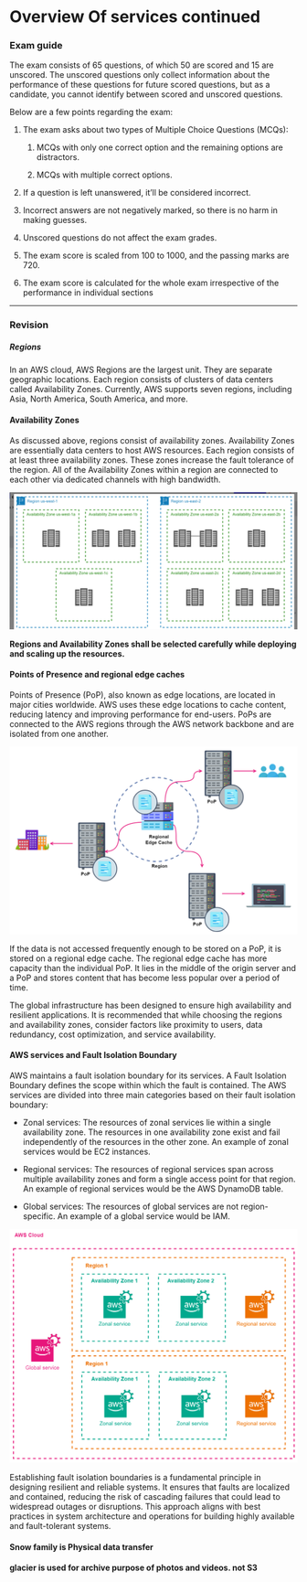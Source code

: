 # Overview Of services continued

### Exam guide 
The exam consists of 65 questions, of which 50 are scored and 15 are unscored. The unscored questions only collect information about the performance of these questions for future scored questions, but as a candidate, you cannot identify between scored and unscored questions.

Below are a few points regarding the exam:

1. The exam asks about two types of Multiple Choice Questions (MCQs):

    1. MCQs with only one correct option and the remaining options are distractors.

    2. MCQs with multiple correct options. 

2. If a question is left unanswered, it’ll be considered incorrect.

3. Incorrect answers are not negatively marked, so there is no harm in making guesses.

4. Unscored questions do not affect the exam grades.

5. The exam score is scaled from 100 to 1000, and the passing marks are 720.

6. The exam score is calculated for the whole exam irrespective of the performance in individual sections
***
### Revision
##### Regions
In an AWS cloud, AWS Regions are the largest unit. They are separate geographic locations. Each region consists of clusters of data centers called Availability Zones. Currently, AWS supports seven regions, including Asia, North America, South America, and more. 

#### Availability Zones

As discussed above, regions consist of availability zones. Availability Zones are essentially data centers to host AWS resources. Each region consists of at least three availability zones. These zones increase the fault tolerance of the region. All of the Availability Zones within a region are connected to each other via dedicated channels with high bandwidth. 

![alt text](image.png)

__Regions and Availability Zones shall be selected carefully while deploying and scaling up the resources.__

#### Points of Presence and regional edge caches
Points of Presence (PoP), also known as edge locations, are located in major cities worldwide. AWS uses these edge locations to cache content, reducing latency and improving performance for end-users. PoPs are connected to the AWS regions through the AWS network backbone and are isolated from one another.

![alt text](image-2.png)

If the data is not accessed frequently enough to be stored on a PoP, it is stored on a regional edge cache. The regional edge cache has more capacity than the individual PoP. It lies in the middle of the origin server and a PoP and stores content that has become less popular over a period of time.

The global infrastructure has been designed to ensure high availability and resilient applications. It is recommended that while choosing the regions and availability zones, consider factors like proximity to users, data redundancy, cost optimization, and service availability.

#### AWS services and Fault Isolation Boundary
AWS maintains a fault isolation boundary for its services. A Fault Isolation Boundary defines the scope within which the fault is contained. The AWS services are divided into three main categories based on their fault isolation boundary:

- Zonal services: The resources of zonal services lie within a single availability zone. The resources in one availability zone exist and fail independently of the resources in the other zone. An example of zonal services would be EC2 instances.

- Regional services: The resources of regional services span across multiple availability zones and form a single access point for that region. An example of regional services would be the AWS DynamoDB table.

- Global services: The resources of global services are not region-specific. An example of a global service would be IAM.

![alt text](image-1.png)

Establishing fault isolation boundaries is a fundamental principle in designing resilient and reliable systems. It ensures that faults are localized and contained, reducing the risk of cascading failures that could lead to widespread outages or disruptions. This approach aligns with best practices in system architecture and operations for building highly available and fault-tolerant systems.

#### Snow family is Physical data transfer

#### glacier is used for archive purpose of photos and videos. not S3

